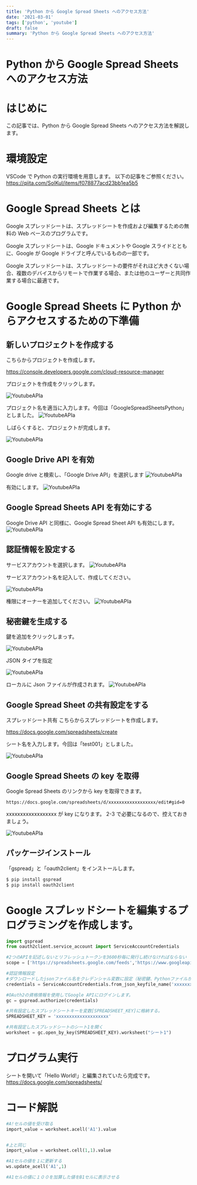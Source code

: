 ```yaml
---
title: 'Python から Google Spread Sheets へのアクセス方法'
date: '2021-03-01'
tags: ['python', 'youtube']
draft: false
summary: 'Python から Google Spread Sheets へのアクセス方法'
---
```


# Python から Google Spread Sheets へのアクセス方法

# はじめに

この記事では、Python から Google Spread Sheets へのアクセス方法を解説します。

# 環境設定

VSCode で Python の実行環境を用意します。
以下の記事をご参照ください。
https://qiita.com/SolKul/items/f078877acd23bb1ea5b5

# Google Spread Sheets とは

Google スプレッドシートは、スプレッドシートを作成および編集するための無料の Web ベースのプログラムです。

Google スプレッドシートは、Google ドキュメントや Google スライドとともに、Google が Google ドライブと呼んでいるものの一部です。

Google スプレッドシートは、スプレッドシートの要件がそれほど大きくない場合、複数のデバイスからリモートで作業する場合、または他のユーザーと共同作業する場合に最適です。

# Google Spread Sheets に Python からアクセスするための下準備

## 新しいプロジェクトを作成する

こちらからプロジェクトを作成します。

https://console.developers.google.com/cloud-resource-manager

プロジェクトを作成をクリックします。

![YoutubeAPIa](../static/images/googlespread/0_7f08e4aa6f3240d905b5f7f26ee3001e.png)

プロジェクト名を適当に入力します。今回は「GoogleSpreadSheetsPython」としました。
![YoutubeAPIa](../static/images/googlespread/2_6b1452eda90be693204fcf299ca982e4.png)

しばらくすると、プロジェクトが完成します。

![YoutubeAPIa](../static/images/googlespread/4_6b1452eda90be693204fcf299ca982e4.png)

## Google Drive API を有効

Google drive と検索し、「Google Drive API」を選択します
![YoutubeAPIa](../static/images/googlespread/5_6b1452eda90be693204fcf299ca982e4.png)

有効にします。
![YoutubeAPIa](../static/images/googlespread/7_6b1452eda90be693204fcf299ca982e4.png)

## Google Spread Sheets API を有効にする

Google Drive API と同様に、Google Spread Sheet API も有効にします。
![YoutubeAPIa](../static/images/googlespread/8_6b1452eda90be693204fcf299ca982e4.png)

## 認証情報を設定する

サービスアカウントを選択します。
![YoutubeAPIa](../static/images/googlespread/10_6b1452eda90be693204fcf299ca982e4.png)

サービスアカウント名を記入して、作成してください。

![YoutubeAPIa](../static/images/googlespread/11_6b1452eda90be693204fcf299ca982e4.png)

権限にオーナーを追加してください。
![YoutubeAPIa](../static/images/googlespread/12_6b1452eda90be693204fcf299ca982e4.png)

## 秘密鍵を生成する

鍵を追加をクリックしまっす。

![YoutubeAPIa](../static/images/googlespread/13_6b1452eda90be693204fcf299ca982e4.png)

JSON タイプを指定

![YoutubeAPIa](../static/images/googlespread/14_6b1452eda90be693204fcf299ca982e4.png)

ローカルに Json ファイルが作成されます。
![YoutubeAPIa](../static/images/googlespread/15_6b1452eda90be693204fcf299ca982e4.png)

## Google Spread Sheet の共有設定をする

スプレッドシート共有
こちらからスプレッドシートを作成します。

https://docs.google.com/spreadsheets/create

シート名を入力します。今回は「test001」としました。

![YoutubeAPIa](../static/images/googlespread/16_6b1452eda90be693204fcf299ca982e4.png)

## Google Spread Sheets の key を取得

Google Spread Sheets のリンクから key を取得できます。

```
https://docs.google.com/spreadsheets/d/xxxxxxxxxxxxxxxxxx/edit#gid=0
```

xxxxxxxxxxxxxxxxxx が key になります。
2-3 で必要になるので、控えておきましょう。

![YoutubeAPIa](../static/images/googlespread/17_6b1452eda90be693204fcf299ca982e4.png)

## パッケージインストール

「gspread」と「oauth2client」をインストールします。

```python
$ pip install gspread
$ pip install oauth2client
```

# Google スプレッドシートを編集するプログラミングを作成します。

```python
import gspread
from oauth2client.service_account import ServiceAccountCredentials

#2つのAPIを記述しないとリフレッシュトークンを3600秒毎に発行し続けなければならない
scope = ['https://spreadsheets.google.com/feeds','https://www.googleapis.com/auth/drive']

#認証情報設定
#ダウンロードしたjsonファイル名をクレデンシャル変数に設定（秘密鍵、Pythonファイルから読み込みしやすい位置に置く）
credentials = ServiceAccountCredentials.from_json_keyfile_name('xxxxxxxxxxxxxxxxx.json', scope)

#OAuth2の資格情報を使用してGoogle APIにログインします。
gc = gspread.authorize(credentials)

#共有設定したスプレッドシートキーを変数[SPREADSHEET_KEY]に格納する。
SPREADSHEET_KEY = 'xxxxxxxxxxxxxxxxxxxx'

#共有設定したスプレッドシートのシート1を開く
worksheet = gc.open_by_key(SPREADSHEET_KEY).worksheet("シート1")


```

# プログラム実行

シートを開いて「Hello World!」と編集されていたら完成です。
https://docs.google.com/spreadsheets/

# コード解説

```python
#A!セルの値を受け取る
import_value = worksheet.acell('A1').value


#上と同じ
import_value = worksheet.cell(1,1).value
```

```python
#A1セルの値を１に更新する
ws.update_acell('A1',1)

```

```python
#A1セルの値に１００を加算した値をB1セルに表示させる


```

```python

```
